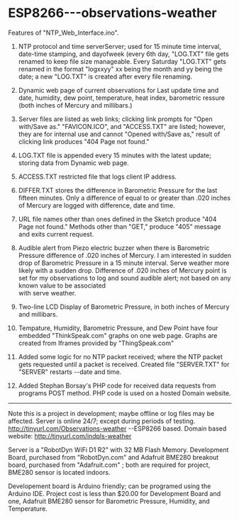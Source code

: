 # ESP8266---observations-weather

Features of "NTP_Web_Interface.ino".

  1. NTP protocol and time serverServer; used for 15 minute time interval, date-time stamping, and dayofweek (every 6th day, "LOG.TXT"     file gets renamed to keep   file size manageable.   Every Saturday "LOG.TXT" gets renamed in the format "logxxyy" xx being the month     and yy being the date; a new   "LOG.TXT" is created after every file renaming. 

  2. Dynamic web page of current observations for Last update time and date, humidity, dew point, temperature, heat index, barometric 
  ressure (both inches of Mercury and millibars.) 

  3. Server files are listed as web links; clicking link prompts for "Open with/Save as." "FAVICON.ICO", and "ACCESS.TXT" are listed; 
  however, they are for internal use and cannot "Opened with/Save as,"   result of clicking link produces "404 Page not found." 

  4. LOG.TXT file is appended every 15 minutes with the latest update; storing data from Dynamic web page. 

  5. ACCESS.TXT restricted file that logs client IP address.  

  6. DIFFER.TXT stores the difference in Barometric Pressure for the last fifteen minutes. Only a difference of equal to or greater 
  than .020 inches of Mercury are logged with difference, date and time. 

  7. URL file names other than ones defined in the Sketch produce "404 Page not found."  Methods other than "GET," produce "405" 
  message and exits current request. 

  8. Audible alert from Piezo electric buzzer when there is Barometric Pressure difference of .020 inches of Mercury. I am interested
  in sudden drop of Barometric Pressure in a 15 minute interval.  Serve  weather more likely with a sudden drop.  Difference of .020 
  inches of Mercury point is set for my observations to log and sound audible alert; not based on any known value to be associated  
  with serve  weather. 

  9. Two-line LCD Display of Barometric Pressure, in both inches of Mercury and millibars. 
 
 10. Tempature, Humidity, Barometric Pressure, and Dew Point have four embedded "ThinkSpeak.com" graphs on one web page.  Graphs are 
 created from Iframes provided by "ThingSpeak.com" 

 11. Added some logic for no NTP packet received; where the NTP packet gets requested until a packet is received.  Created file 
 "SERVER.TXT" for "SERVER" restarts --date and time. 

 12. Added Stephan Borsay's PHP code for received data requests from programs POST method.  PHP code is used on a hosted Domain 
 website. 
----------------------------------------------------- 
 Note this is a project in development; maybe offline or log files may be affected.
 Server is online 24/7; except during periods of testing.  http://tinyurl.com/Observations-weather --ESP8266 based.  Domain based 
 website:  http://tinyurl.com/indpls-weather

 Server is a "RobotDyn WiFi D1 R2" with 32 MB Flash Memory.  Development Board, purchased from "RobotDyn.com" and Adafruit BME280 
 breakout board, purchased from "Adafruit.com" ; both are required for project, BME280 sensor is located indoors.   

 Developement board is Arduino friendly; can be programed using the Arduino IDE.  Project cost is less than $20.00 for Development 
 Board and one, Adafruit BME280 sensor for Barometric Pressure, Humidity, and Temperature. 
